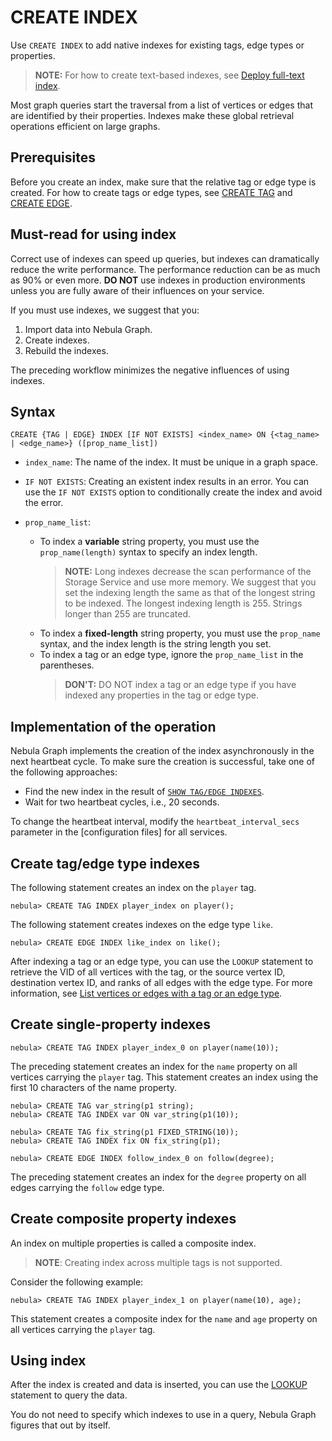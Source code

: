 # CREATE INDEX

Use `CREATE INDEX` to add native indexes for existing tags, edge types or properties.

>**NOTE:** For how to create text-based indexes, see [Deploy full-text index](../../4.deployment-and-installation/6.deploy-text-based-index/2.deploy-es.md).

Most graph queries start the traversal from a list of vertices or edges that are identified by their properties. Indexes make these global retrieval operations efficient on large graphs.

## Prerequisites

Before you create an index, make sure that the relative tag or edge type is created. For how to create tags or edge types, see [CREATE TAG](../10.tag-statements/1.create-tag.md) and [CREATE EDGE](../11.edge-type-statements/1.create-edge.md).

## Must-read for using index

Correct use of indexes can speed up queries, but indexes can dramatically reduce the write performance. The performance reduction can be as much as 90% or even more. **DO NOT** use indexes in production environments unless you are fully aware of their influences on your service.

If you must use indexes, we suggest that you:

1. Import data into Nebula Graph.
2. Create indexes.
3. Rebuild the indexes.

The preceding workflow minimizes the negative influences of using indexes.

## Syntax

```ngql
CREATE {TAG | EDGE} INDEX [IF NOT EXISTS] <index_name> ON {<tag_name> | <edge_name>} ([prop_name_list])
```

- `index_name`: The name of the index. It must be unique in a graph space.

- `IF NOT EXISTS`: Creating an existent index results in an error. You can use the `IF NOT EXISTS` option to conditionally create the index and avoid the error.

- `prop_name_list`:

  - To index a **variable** string property, you must use the `prop_name(length)` syntax to specify an index length.
    > **NOTE:** Long indexes decrease the scan performance of the Storage Service and use more memory. We suggest that you set the indexing length the same as that of the longest string to be indexed. The longest indexing length is 255. Strings longer than 255 are truncated.
  - To index a **fixed-length** string property, you must use the `prop_name` syntax, and the index length is the string length you set.
  - To index a tag or an edge type, ignore the `prop_name_list` in the parentheses.
    > **DON'T:** DO NOT index a tag or an edge type if you have indexed any properties in the tag or edge type.

## Implementation of the operation

Nebula Graph implements the creation of the index asynchronously in the next heartbeat cycle. To make sure the creation is successful, take one of the following approaches:

- Find the new index in the result of [`SHOW TAG/EDGE INDEXES`](2.show-native-indexes.md).
- Wait for two heartbeat cycles, i.e., 20 seconds.

To change the heartbeat interval, modify the `heartbeat_interval_secs` parameter in the [configuration files] for all services.

## Create tag/edge type indexes

The following statement creates an index on the `player` tag.

```ngql
nebula> CREATE TAG INDEX player_index on player();
```

The following statement creates indexes on the edge type `like`.

```ngql
nebula> CREATE EDGE INDEX like_index on like();
```

After indexing a tag or an edge type, you can use the `LOOKUP` statement to retrieve the VID of all vertices with the tag, or the source vertex ID, destination vertex ID, and ranks of all edges with the edge type. For more information, see [List vertices or edges with a tag or an edge type](../7.general-query-statements/5.lookup.md).

## Create single-property indexes

```ngql
nebula> CREATE TAG INDEX player_index_0 on player(name(10));
```

The preceding statement creates an index for the `name` property on all vertices carrying the `player` tag. This statement creates an index using the first 10 characters of the name property.

```ngql
nebula> CREATE TAG var_string(p1 string);
nebula> CREATE TAG INDEX var ON var_string(p1(10));

nebula> CREATE TAG fix_string(p1 FIXED_STRING(10));
nebula> CREATE TAG INDEX fix ON fix_string(p1);
```

```ngql
nebula> CREATE EDGE INDEX follow_index_0 on follow(degree);
```

The preceding statement creates an index for the `degree` property on all edges carrying the `follow` edge type.

## Create composite property indexes

An index on multiple properties is called a composite index.

> **NOTE**: Creating index across multiple tags is not supported.

Consider the following example:

```ngql
nebula> CREATE TAG INDEX player_index_1 on player(name(10), age);
```

This statement creates a composite index for the `name` and `age` property on all vertices carrying the `player` tag.

## Using index

After the index is created and data is inserted, you can use the [LOOKUP](../7.general-query-statements/5.lookup.md) statement to query the data.

You do not need to specify which indexes to use in a query, Nebula Graph figures that out by itself.
